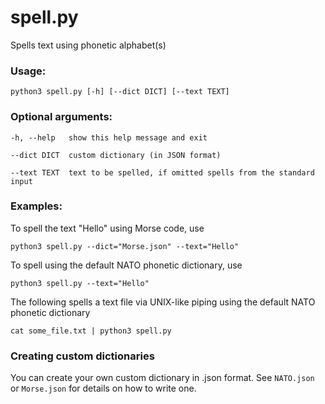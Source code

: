 # spell.py
Spells text using phonetic alphabet(s)

### Usage:

    python3 spell.py [-h] [--dict DICT] [--text TEXT]

### Optional arguments:

    -h, --help   show this help message and exit
  
    --dict DICT  custom dictionary (in JSON format)
  
    --text TEXT  text to be spelled, if omitted spells from the standard input

### Examples:

To spell the text "Hello" using Morse code, use

    python3 spell.py --dict="Morse.json" --text="Hello"

To spell using the default NATO phonetic dictionary, use

    python3 spell.py --text="Hello"

The following spells a text file via UNIX-like piping using the default NATO phonetic dictionary
    
    cat some_file.txt | python3 spell.py
    
### Creating custom dictionaries

You can create your own custom dictionary in .json format. See `NATO.json` or `Morse.json` for 
details on how to write one. 


